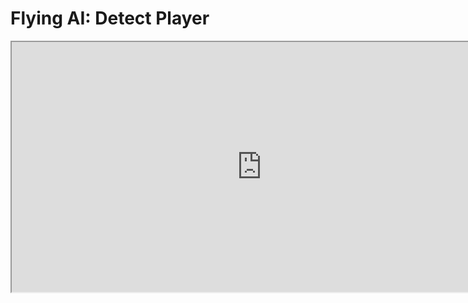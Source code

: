 # Flying AI: Detect Player

<p><iframe title="YouTube video player" src="https://www.youtube.com/embed/Oxx2hFQyI7A?si=-8oTpWQ1xTlE__52" width="800" height="400" allowfullscreen="allowfullscreen" allow="accelerometer; autoplay; clipboard-write; encrypted-media; gyroscope; picture-in-picture; web-share"></iframe></p>
